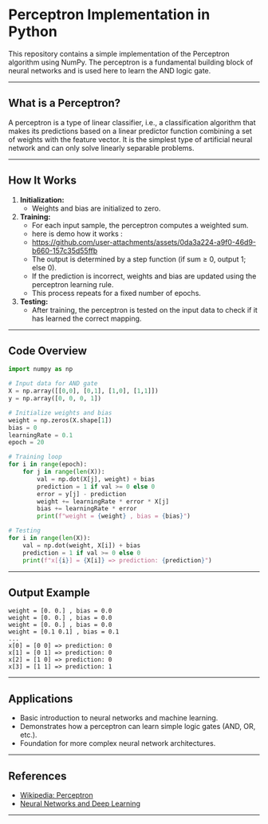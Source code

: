 # Perceptron Implementation in Python

This repository contains a simple implementation of the Perceptron algorithm using NumPy. The perceptron is a fundamental building block of neural networks and is used here to learn the AND logic gate.

---

## What is a Perceptron?

A perceptron is a type of linear classifier, i.e., a classification algorithm that makes its predictions based on a linear predictor function combining a set of weights with the feature vector. It is the simplest type of artificial neural network and can only solve linearly separable problems.





---

## How It Works

1. **Initialization:**  
   - Weights and bias are initialized to zero.
2. **Training:**  
   - For each input sample, the perceptron computes a weighted sum.
   - here is demo how it works :
   - https://github.com/user-attachments/assets/0da3a224-a9f0-46d9-b660-157c35d55ffb
   - The output is determined by a step function (if sum ≥ 0, output 1; else 0).
   - If the prediction is incorrect, weights and bias are updated using the perceptron learning rule.
   - This process repeats for a fixed number of epochs.
3. **Testing:**  
   - After training, the perceptron is tested on the input data to check if it has learned the correct mapping.

---

## Code Overview

```python
import numpy as np

# Input data for AND gate
X = np.array([[0,0], [0,1], [1,0], [1,1]])
y = np.array([0, 0, 0, 1])

# Initialize weights and bias
weight = np.zeros(X.shape[1])
bias = 0
learningRate = 0.1
epoch = 20

# Training loop
for i in range(epoch):
    for j in range(len(X)):
        val = np.dot(X[j], weight) + bias
        prediction = 1 if val >= 0 else 0
        error = y[j] - prediction
        weight += learningRate * error * X[j]
        bias += learningRate * error
        print(f"weight = {weight} , bias = {bias}")

# Testing
for i in range(len(X)):
    val = np.dot(weight, X[i]) + bias
    prediction = 1 if val >= 0 else 0
    print(f"x[{i}] = {X[i]} => prediction: {prediction}")
```

---

## Output Example

```
weight = [0. 0.] , bias = 0.0
weight = [0. 0.] , bias = 0.0
weight = [0. 0.] , bias = 0.0
weight = [0.1 0.1] , bias = 0.1
...
x[0] = [0 0] => prediction: 0
x[1] = [0 1] => prediction: 0
x[2] = [1 0] => prediction: 0
x[3] = [1 1] => prediction: 1
```

---

## Applications

- Basic introduction to neural networks and machine learning.
- Demonstrates how a perceptron can learn simple logic gates (AND, OR, etc.).
- Foundation for more complex neural network architectures.

---

## References

- [Wikipedia: Perceptron](https://en.wikipedia.org/wiki/Perceptron)
- [Neural Networks and Deep Learning](http://neuralnetworksanddeeplearning.com/)

---

